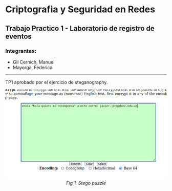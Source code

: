 # Criptografia y Seguridad en Redes

## Trabajo Practico 1 - Laboratorio de registro de eventos

### Integrantes:
- Gil Cernich, Manuel
- Mayorga, Federica

---

TP1 aprobado por el ejercicio de steganography.

<p align="center">
    <img src="imgs/stego.jpeg"><br>
    <em>Fig 1. Stego puzzle</em>
</p>